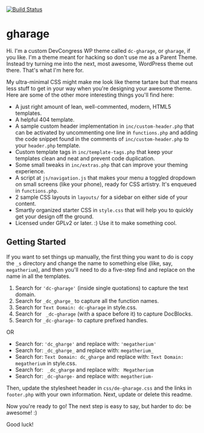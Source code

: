[![Build Status](https://travis-ci.org/Automattic/_s.svg?branch=master)](https://travis-ci.org/Automattic/_s)

gharage
===

Hi. I'm a custom DevCongress WP theme  called `dc-gharage`, or `gharage`, if you like. I'm a theme meant for hacking so don't use me as a Parent Theme. Instead try turning me into the next, most awesome, WordPress theme out there. That's what I'm here for.

My ultra-minimal CSS might make me look like theme tartare but that means less stuff to get in your way when you're designing your awesome theme. Here are some of the other more interesting things you'll find here:

* A just right amount of lean, well-commented, modern, HTML5 templates.
* A helpful 404 template.
* A sample custom header implementation in `inc/custom-header.php` that can be activated by uncommenting one line in `functions.php` and adding the code snippet found in the comments of `inc/custom-header.php` to your `header.php` template.
* Custom template tags in `inc/template-tags.php` that keep your templates clean and neat and prevent code duplication.
* Some small tweaks in `inc/extras.php` that can improve your theming experience.
* A script at `js/navigation.js` that makes your menu a toggled dropdown on small screens (like your phone), ready for CSS artistry. It's enqueued in `functions.php`.
* 2 sample CSS layouts in `layouts/` for a sidebar on either side of your content.
* Smartly organized starter CSS in `style.css` that will help you to quickly get your design off the ground.
* Licensed under GPLv2 or later. :) Use it to make something cool.

Getting Started
---------------

If you want to set things up manually, the first thing you want to do is copy the `_s` directory and change the name to something else (like, say, `megatherium`), and then you'll need to do a five-step find and replace on the name in all the templates.

1. Search for `'dc-gharage'` (inside single quotations) to capture the text domain.
2. Search for `_dc_gharge_` to capture all the function names.
3. Search for `Text Domain: dc-gharage` in style.css.
4. Search for <code>&nbsp;_dc-gharage</code> (with a space before it) to capture DocBlocks.
5. Search for `_dc-gharage-` to capture prefixed handles.

OR

* Search for: `'dc_gharge'` and replace with: `'megatherium'`
* Search for: `_dc_gharge_` and replace with: `megatherium_`
* Search for: `Text Domain: dc_gharge` and replace with: `Text Domain: megatherium` in style.css.
* Search for: <code>&nbsp;_dc_gharge</code> and replace with: <code>&nbsp;Megatherium</code>
* Search for: `_dc-gharge-` and replace with: `megatherium-`

Then, update the stylesheet header in `css/de-gharage.css` and the links in `footer.php` with your own information. Next, update or delete this readme.

Now you're ready to go! The next step is easy to say, but harder to do: be awesome! :)

Good luck!
